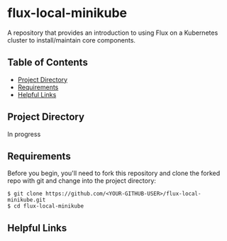 # flux-local-minikube
A repository that provides an introduction to using Flux on a Kubernetes cluster to install/maintain core components.

## Table of Contents
* [Project Directory](#Project-Directory)
* [Requirements](#Requirements)
* [Helpful Links](#Helpful-Links)

## Project Directory
In progress

## Requirements
Before you begin, you'll need to fork this repository and clone the forked repo with git and change into the project directory:
```
$ git clone https://github.com/<YOUR-GITHUB-USER>/flux-local-minikube.git
$ cd flux-local-minikube
```

## Helpful Links